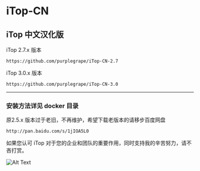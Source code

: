 # iTop-CN
## iTop 中文汉化版  

iTop 2.7.x 版本 
```
https://github.com/purplegrape/iTop-CN-2.7
```  

iTop 3.0.x 版本  
```
https://github.com/purplegrape/iTop-CN-3.0
```  

---

### 安装方法详见 docker 目录  

原2.5.x 版本过于老旧，不再维护，希望下载老版本的请移步百度网盘  
```
http://pan.baidu.com/s/1jIOA5L0
```

如果您认可 iTop 对于您的企业和团队的重要作用，同时支持我的辛苦努力，请不吝打赏。  

![Alt Text](https://purplegrape.github.io/images/buymeacoffee.png "=100x")  